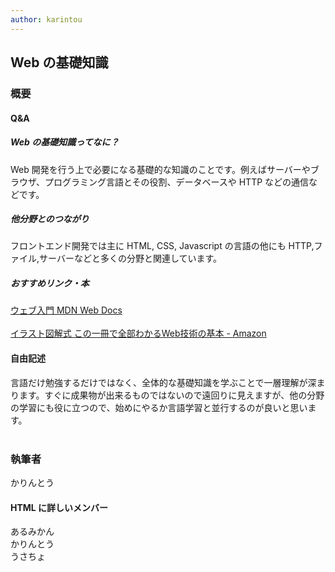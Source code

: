 ```yaml
---
author: karintou
---
```


## Web の基礎知識

### 概要

#### Q&A

##### Web の基礎知識ってなに？

Web 開発を行う上で必要になる基礎的な知識のことです。例えばサーバーやブラウザ、プログラミング言語とその役割、データベースや HTTP などの通信などです。

##### 他分野とのつながり

フロントエンド開発では主に HTML, CSS, Javascript の言語の他にも HTTP,ファイル,サーバーなどと多くの分野と関連しています。

##### おすすめリンク・本

[ウェブ入門 MDN Web Docs](https://developer.mozilla.org/ja/docs/Learn/Getting_started_with_the_web)<br><br>
[イラスト図解式 この一冊で全部わかるWeb技術の基本 - Amazon](https://www.amazon.co.jp/%E3%82%A4%E3%83%A9%E3%82%B9%E3%83%88%E5%9B%B3%E8%A7%A3%E5%BC%8F-%E3%81%93%E3%81%AE%E4%B8%80%E5%86%8A%E3%81%A7%E5%85%A8%E9%83%A8%E3%82%8F%E3%81%8B%E3%82%8BWeb%E6%8A%80%E8%A1%93%E3%81%AE%E5%9F%BA%E6%9C%AC-%E5%B0%8F%E6%9E%97-%E6%81%AD%E5%B9%B3/dp/4797388811)

#### 自由記述

言語だけ勉強するだけではなく、全体的な基礎知識を学ぶことで一層理解が深まります。すぐに成果物が出来るものではないので遠回りに見えますが、他の分野の学習にも役に立つので、始めにやるか言語学習と並行するのが良いと思います。<br><br>

### 執筆者

かりんとう

#### HTML に詳しいメンバー

あるみかん<br>
かりんとう<br>
うさちょ<br>
